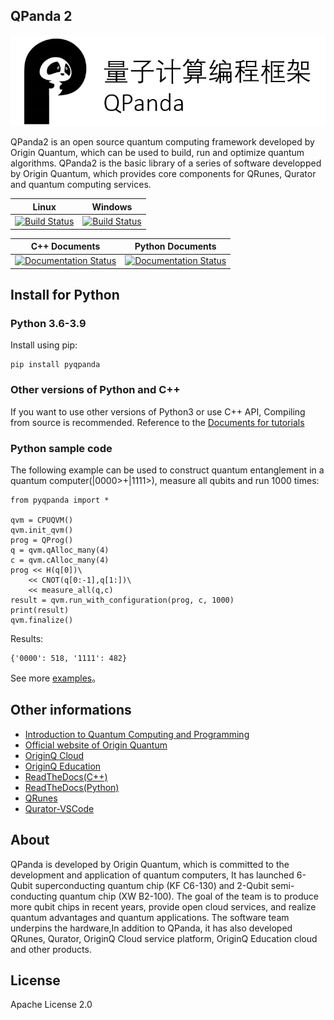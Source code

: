 ## QPanda 2

![图片: ](./Documentation/img/1.png)

QPanda2 is an open source quantum computing framework developed by Origin Quantum, which can be used to build, run and optimize quantum algorithms.
QPanda2 is the basic library of a series of software developped by  Origin Quantum, which provides core components for QRunes, Qurator and quantum computing services.

| Linux                | Windows |
|-------------------------|------------------|
[![Build Status](https://travis-ci.org/OriginQ/QPanda-2.svg?branch=master)](https://travis-ci.org/OriginQ/QPanda-2)        |    [![Build Status](https://dev.azure.com/yekongxiaogang/QPanda2/_apis/build/status/OriginQ.QPanda-2?branchName=master)](https://dev.azure.com/yekongxiaogang/QPanda2/_build/latest?definitionId=4&branchName=master)   

| C++ Documents         | Python Documents |
|-------------------------|-----------------|
 | [![Documentation Status](https://readthedocs.org/projects/qpanda-tutorial/badge/?version=latest)](https://qpanda-tutorial.readthedocs.io/zh/latest/?badge=latest)      | [![Documentation Status](https://readthedocs.org/projects/pyqpanda-toturial/badge/?version=latest)](https://pyqpanda-toturial.readthedocs.io/zh/latest/?badge=latest)    


## Install for Python

### Python 3.6-3.9

Install using pip:

    pip install pyqpanda
    
### Other versions of Python and C++

If you want to use other versions of Python3 or use C++ API, Compiling from source is recommended. 
Reference to the [Documents for tutorials](https://pyqpanda-tutorial-en.readthedocs.io/en/latest/)

### Python sample code

The following example can be used to construct quantum entanglement in a quantum computer(|0000>+|1111>), measure all qubits and run 1000 times:

    from pyqpanda import *

    qvm = CPUQVM()
    qvm.init_qvm()
    prog = QProg()
    q = qvm.qAlloc_many(4)
    c = qvm.cAlloc_many(4)
    prog << H(q[0])\
        << CNOT(q[0:-1],q[1:])\
        << measure_all(q,c)
    result = qvm.run_with_configuration(prog, c, 1000)
    print(result)
    qvm.finalize()

 Results:
 
    {'0000': 518, '1111': 482}
    
See more [examples](https://github.com/OriginQ/QPanda-Example)。

## Other informations

 - [Introduction to Quantum Computing and Programming](https://quantum-book-by-originq.readthedocs.io/en/latest/#)
 - [Official website of Origin Quantum](http://originqc.com.cn/)
 - [OriginQ Cloud](http://www.qubitonline.cn/)
 - [OriginQ Education](https://learn-quantum.com/EDU/index.html)
 - [ReadTheDocs(C++)](https://qpanda-tutorial.readthedocs.io/zh/latest/)
 - [ReadTheDocs(Python)](https://pyqpanda-tutorial-en.readthedocs.io/en/latest/)
 - [QRunes](https://qrunes-tutorial.readthedocs.io/en/latest/)
 - [Qurator-VSCode](https://qurator-vscode.readthedocs.io/zh_CN/latest/)


## About

QPanda is developed by Origin Quantum, which is committed to the development and application of quantum computers, 
It has launched 6-Qubit superconducting quantum chip (KF C6-130) and 2-Qubit semi-conducting quantum chip (XW B2-100).
The goal of the team is to produce more qubit chips in recent years, provide open cloud services, and realize quantum advantages and quantum applications.
The software team underpins the hardware,In addition to QPanda, it has also developed QRunes, Qurator, 
OriginQ Cloud service platform, OriginQ Education cloud and other products.


 ## License
 Apache License 2.0
